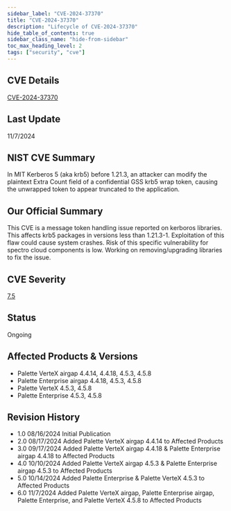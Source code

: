 ```yaml
---
sidebar_label: "CVE-2024-37370"
title: "CVE-2024-37370"
description: "Lifecycle of CVE-2024-37370"
hide_table_of_contents: true
sidebar_class_name: "hide-from-sidebar"
toc_max_heading_level: 2
tags: ["security", "cve"]
---
```


## CVE Details

[CVE-2024-37370](https://nvd.nist.gov/vuln/detail/CVE-2024-37370)

## Last Update

11/7/2024

## NIST CVE Summary

In MIT Kerberos 5 (aka krb5) before 1.21.3, an attacker can modify the plaintext Extra Count field of a confidential GSS
krb5 wrap token, causing the unwrapped token to appear truncated to the application.

## Our Official Summary

This CVE is a message token handling issue reported on kerboros libraries. This affects krb5 packages in versions less
than 1.21.3-1. Exploitation of this flaw could cause system crashes. Risk of this specific vulnerability for spectro
cloud components is low. Working on removing/upgrading libraries to fix the issue.

## CVE Severity

[7.5](https://nvd.nist.gov/vuln/detail/CVE-2024-37370)

## Status

Ongoing

## Affected Products & Versions

- Palette VerteX airgap 4.4.14, 4.4.18, 4.5.3, 4.5.8
- Palette Enterprise airgap 4.4.18, 4.5.3, 4.5.8
- Palette VerteX 4.5.3, 4.5.8
- Palette Enterprise 4.5.3, 4.5.8

## Revision History

- 1.0 08/16/2024 Initial Publication
- 2.0 08/17/2024 Added Palette VerteX airgap 4.4.14 to Affected Products
- 3.0 09/17/2024 Added Palette VerteX airgap 4.4.18 & Palette Enterprise airgap 4.4.18 to Affected Products
- 4.0 10/10/2024 Added Palette VerteX airgap 4.5.3 & Palette Enterprise airgap 4.5.3 to Affected Products
- 5.0 10/14/2024 Added Palette Enterprise & Palette VerteX 4.5.3 to Affected Products
- 6.0 11/7/2024 Added Palette VerteX airgap, Palette Enterprise airgap, Palette Enterprise, and Palette VerteX 4.5.8 to Affected Products 